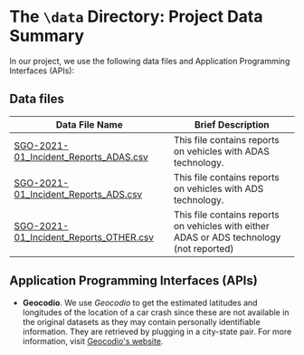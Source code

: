 # The `\data` Directory: Project Data Summary 

In our project, we use the following data files and Application Programming Interfaces (APIs):

## Data files
|Data File Name | Brief Description|
|---------------| -----------------|
|[SGO-2021-01_Incident_Reports_ADAS.csv](./SGO-2021-01_Incident_Reports_ADAS.csv) | This file contains reports on vehicles with ADAS technology.
|[SGO-2021-01_Incident_Reports_ADS.csv](./SGO-2021-01_Incident_Reports_ADS.csv) | This file contains reports on vehicles with ADS technology.
|[SGO-2021-01_Incident_Reports_OTHER.csv](./SGO-2021-01_Incident_Reports_OTHER.csv) | This file contains reports on vehicles with either ADAS or ADS technology (not reported)

## Application Programming Interfaces (APIs)

* **Geocodio**. We use _Geocodio_ to get the estimated latitudes and longitudes of the location of a car crash since these are not available in the original datasets as they may contain personally identifiable information. They are retrieved by plugging in a city-state pair. For more information, visit [Geocodio's website](https://www.geocod.io/).

